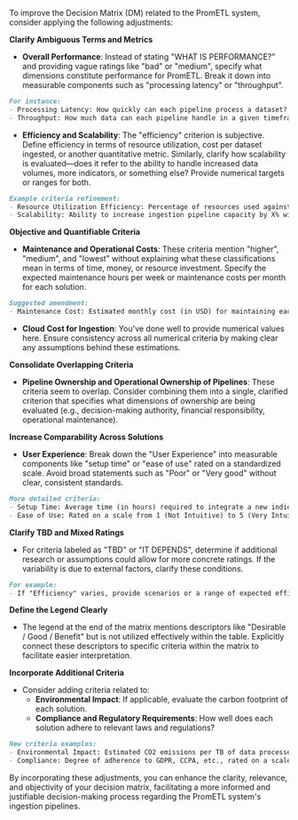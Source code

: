 To improve the Decision Matrix (DM) related to the PromETL system, consider applying the following adjustments:

**Clarify Ambiguous Terms and Metrics**

- **Overall Performance**: Instead of stating "WHAT IS PERFORMANCE?" and providing vague ratings like "bad" or "medium", specify what dimensions constitute performance for PromETL. Break it down into measurable components such as "processing latency" or "throughput".

```markdown
For instance:
- Processing Latency: How quickly can each pipeline process a dataset?
- Throughput: How much data can each pipeline handle in a given timeframe?
```

- **Efficiency and Scalability**: The "efficiency" criterion is subjective. Define efficiency in terms of resource utilization, cost per dataset ingested, or another quantitative metric. Similarly, clarify how scalability is evaluated—does it refer to the ability to handle increased data volumes, more indicators, or something else? Provide numerical targets or ranges for both.

```markdown
Example criteria refinement:
- Resource Utilization Efficiency: Percentage of resources used against resources allocated.
- Scalability: Ability to increase ingestion pipeline capacity by X% without significant performance degradation or increased costs.
```

**Objective and Quantifiable Criteria**

- **Maintenance and Operational Costs**: These criteria mention "higher", "medium", and "lowest" without explaining what these classifications mean in terms of time, money, or resource investment. Specify the expected maintenance hours per week or maintenance costs per month for each solution.

```markdown
Suggested amendment:
- Maintenance Cost: Estimated monthly cost (in USD) for maintaining each pipeline solution.
```

- **Cloud Cost for Ingestion**: You've done well to provide numerical values here. Ensure consistency across all numerical criteria by making clear any assumptions behind these estimations.

**Consolidate Overlapping Criteria**

- **Pipeline Ownership and Operational Ownership of Pipelines**: These criteria seem to overlap. Consider combining them into a single, clarified criterion that specifies what dimensions of ownership are being evaluated (e.g., decision-making authority, financial responsibility, operational maintenance).

**Increase Comparability Across Solutions**

- **User Experience**: Break down the "User Experience" into measurable components like "setup time" or "ease of use" rated on a standardized scale. Avoid broad statements such as "Poor" or "Very good" without clear, consistent standards.

```markdown
More detailed criteria:
- Setup Time: Average time (in hours) required to integrate a new indicator into the pipeline.
- Ease of Use: Rated on a scale from 1 (Not Intuitive) to 5 (Very Intuitive).
```

**Clarify TBD and Mixed Ratings**

- For criteria labeled as "TBD" or "IT DEPENDS", determine if additional research or assumptions could allow for more concrete ratings. If the variability is due to external factors, clarify these conditions.

```markdown
For example:
- If "Efficiency" varies, provide scenarios or a range of expected efficiencies based on known factors.
```

**Define the Legend Clearly**

- The legend at the end of the matrix mentions descriptors like "Desirable / Good / Benefit" but is not utilized effectively within the table. Explicitly connect these descriptors to specific criteria within the matrix to facilitate easier interpretation.

**Incorporate Additional Criteria**

- Consider adding criteria related to:
  - **Environmental Impact**: If applicable, evaluate the carbon footprint of each solution.
  - **Compliance and Regulatory Requirements**: How well does each solution adhere to relevant laws and regulations?

```markdown
New criteria examples:
- Environmental Impact: Estimated CO2 emissions per TB of data processed.
- Compliance: Degree of adherence to GDPR, CCPA, etc., rated on a scale of 1 (Non-Compliant) to 5 (Fully Compliant).
```

By incorporating these adjustments, you can enhance the clarity, relevance, and objectivity of your decision matrix, facilitating a more informed and justifiable decision-making process regarding the PromETL system's ingestion pipelines.

